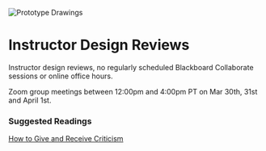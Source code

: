![Prototype Drawings](../../assets/images/common/amelie-mourichon-YHNOwnrDzjY-unsplash.jpg ':class=banner-image')

# Instructor Design Reviews

Instructor design reviews, no regularly scheduled Blackboard Collaborate sessions or online office hours.

Zoom group meetings between 12:00pm and 4:00pm PT on Mar 30th, 31st and April 1st.

### Suggested Readings  
[How to Give and Receive Criticism](http://scottberkun.com/essays/35-how-to-give-and-receive-criticism/)  
